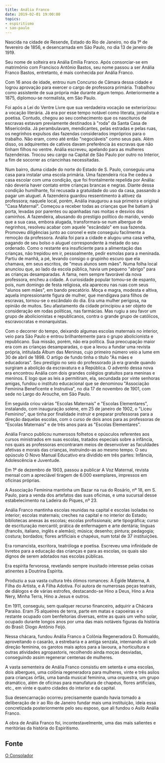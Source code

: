 ```yaml
---
title: Anália Franco
date: 2019-02-01 19:00:00
topics: 
- espiritismo
- sao-paulo
---
```



Nascida na cidade de Resende, Estado do Rio de Janeiro, no dia 1º de fevereiro
de 1856, e desencarnada em São Paulo, no dia 13 de janeiro de 1919.

Seu nome de solteira era Anália Emília Franco. Após consorciar-se em matrimônio
com Francisco Antônio Bastos, seu nome passou a ser Anália Franco Bastos,
entretanto, é mais conhecida por Anália Franco.

Com 16 anos de idade, entrou num Concurso de Câmara dessa cidade e logrou
aprovação para exercer o cargo de professora primária. Trabalhou como assistente
de sua própria mãe durante algum tempo. Anteriormente a 1875, diplomou-se
normalista, em São Paulo.

Foi após a Lei do Ventre Livre que sua verdadeira vocação se exteriorizou: a
vocação literária. Já era por esse tempo notável como literata, jornalista e
poetisa. Contudo, chegou ao seu conhecimento que os nascituros de escravas
estavam previamente destinados à "roda" da Santa Casa de Misericórdia. Já
perambulavam, mendicantes, pelas estradas e pelas ruas, os negrinhos expulsos
das fazendas considerados impróprios para o trabalho. Não eram, como até então
"negociáveis" como seus pais. Além disso, os adquirentes de cativos davam
preferência às escravas que não tinham filhos no ventre. Anália escreveu,
apelando para as mulheres fazendeiras. Trocou seu cargo na Capital de São Paulo
por outro no Interior, a fim de socorrer as criancinhas necessitadas.

Num bairro, duma cidade do norte do Estado de S. Paulo, conseguiu uma casa para
instalar uma escola primária. Uma fazendeira rica lhe cedeu a casa escolar com
uma condição, que foi frontalmente repelida por Anália: não deveria haver
contato entre crianças brancas e negras. Diante dessa condição humilhante, foi
recusada a gratuidade do uso da casa, passando a pagar um aluguel. A fazendeira
guardou ressentimento à altivez da professora; naquele local, porém, Anália
inaugurou a sua primeira e original "Casa Maternal". Começou a receber todas as
crianças que lhe batiam à porta, levadas por parentes ou apanhadas nas moitas e
desvios dos caminhos. A fazendeira, abusando do prestígio político do marido,
vendo que a sua casa, embora alugada, transformara-se num albergue de negrinhos,
resolveu acabar com aquele "escândalo" em sua fazenda. Promoveu diligências
junto ao coronel e este conseguiu facilmente a remoção da professora. Anália foi
para a cidade e alugou uma casa velha, pagando de seu bolso o aluguel
correspondente à metade do seu ordenado. Como o restante era insuficiente para a
alimentação das crianças, não trepidou em ir, pessoalmente, pedir esmolas para a
meninada. Partiu de manhã, a pé, levando consigo o grupinho escuro que ela
chamava, em seus escritos, de "meus alunos sem mães". Numa folha local anunciou
que, ao lado da escola pública, havia um pequeno "abrigo" para as crianças
desamparadas. A fama, nem sempre favorável da nova professora, encheu a cidade.
A curiosidade popular tomou-se de espanto, pois, num domingo de festa religiosa,
ela apareceu nas ruas com seus "alunos sem mães", em bando precatório. Moça e
magra, modesta e altiva, aquela impressionante figura de mulher, que mendigava
para filhos de escravas, tornou-se o escândalo do dia. Era uma mulher perigosa,
na opinião de muitos. Seu afastamento da cidade principiou a ser objeto de
consideração em rodas políticas, nas farmácias. Mas rugiu a seu favor um grupo
de abolicionistas e republicanos, contra o grande grupo de católicos,
escravocratas e monarquistas.

Com o decorrer do tempo, deixando algumas escolas maternais no interior, veio
para São Paulo e entrou brilhantemente para o grupo abolicionista e republicano.
Sua missão, porém, não era política. Sua preocupação maior era com as crianças
desamparadas, o que a levou a fundar uma revista própria, intitulada Álbum das
Meninas, cujo primeiro número veio a lume em 30 de abril de 1898. O artigo de
fundo tinha o título "Às mães e educadoras". Seu prestígio no seio do
professorado já era grande quando surgiram a abolição da escravatura e a
República. O advento dessa nova era encontrou Anália com dois grandes colégios
gratuitos para meninas e meninos. E logo que as leis a permitiram, ela,
secundada por vinte senhoras amigas, fundou o instituto educacional que se
denominou "Associação Feminina Beneficente e Instrutiva", no dia 17 de novembro
de 1901, com sede no Largo do Arouche, em São Paulo.

Em seguida criou várias "Escolas Maternais" e "Escolas Elementares", instalando,
com inauguração solene, em 25 de janeiro de 1902, o "Liceu Feminino", que tinha
por finalidade instruir e preparar professoras para a direção daquelas escolas,
com o curso de dois anos para as professoras de "Escolas Maternais" e de três
anos para as "Escolas Elementares".

Anália Franco publicou numerosos folhetos e opúsculos referentes aos cursos
ministrados em suas escolas, tratados especiais sobre a infância, nos quais as
professoras encontraram meios de desenvolver as faculdades afetivas e morais das
crianças, instruindo-as ao mesmo tempo. O seu opúsculo O Novo Manual Educativo
era dividido em três partes: Infância, Adolescência e Juventude.

Em 1º de dezembro de 1903, passou a publicar A Voz Maternal, revista mensal com
a apreciável tiragem de 6.000 exemplares, impressos em oficinas próprias.

A Associação Feminina mantinha um Bazar na rua do Rosário, nº 18, em S. Paulo,
para a venda dos artefatos das suas oficinas, e uma sucursal desse
estabelecimento na Ladeira do Piques, nº 23.

Anália Franco mantinha escolas reunidas na capital e escolas isoladas no
interior; escolas maternais; creches na capital e no interior do Estado;
bibliotecas anexas às escolas; escolas profissionais; arte tipográfica; curso de
escrituração mercantil; prática de enfermagem e arte dentária; línguas (francês,
italiano, inglês e alemão); música; desenho; pintura; pedagogia; costura;
bordados; flores artificiais e chapéus, num total de 37 instituições.

Era romancista, escritora, teatróloga e poetisa. Escreveu uma infinidade de
livretos para a educação das crianças e para as escolas, os quais são dignos de
serem adotados nas escolas públicas.

Era espírita fervorosa, revelando sempre inusitado interesse pelas coisas
atinentes à Doutrina Espírita.

Produziu a sua vasta cultura três ótimos romances: A Égide Materna, A Filha do
Artista, e A Filha Adotiva. Foi autora de numerosas peças teatrais, de diálogos
e de várias estrofes, destacando-se Hino a Deus, Hino a Ana Nery, Minha Terra,
Hino a Jesus e outros.

Em 1911, conseguiu, sem qualquer recurso financeiro, adquirir a Chácara Paraíso.
Eram 75 alqueires de terra, parte em matas e capoeiras e o restante ocupado com
benfeitorias diversas, entre as quais um velho solar, ocupado durante longos
anos por uma das mais notáveis figuras da história do Brasil: Diogo Antônio
Feijó.

Nessa chácara, fundou Anália Franco a Colônia Regeneradora D. Romualdo,
aproveitando o casarão, a estrebaria e a antiga senzala, internando ali sob
direção feminina, os garotos mais aptos para a lavoura, a horticultura e outras
atividades agropastoris, recolhendo ainda moças desviadas, conseguindo assim
regenerar centenas de mulheres.

A vasta sementeira de Anália Franco consistiu em setenta e uma escolas, dois
albergues, uma colônia regeneradora para mulheres, vinte e três asilos para
crianças órfãs, uma banda musical feminina, uma orquestra, um grupo dramático,
além de oficinas para manufatura de chapéus, flores artificiais, etc., em vinte
e quatro cidades do interior e da capital.

Sua desencarnação ocorreu precisamente quando havia tomado a deliberação de ir
ao Rio de Janeiro fundar mais uma instituição, ideia essa concretizada
posteriormente pelo seu esposo, que ali fundou o Asilo Anália Franco.

A obra de Anália Franco foi, incontestavelmente, uma das mais salientes e
meritórias da história do Espiritismo.


## Fonte
[O Consolador](http://www.oconsolador.com.br/linkfixo/biografias/analiafranco.html)


